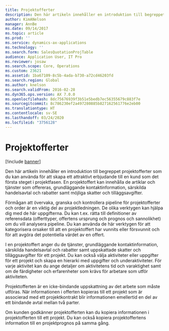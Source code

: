 ```yaml
---
title: Projektofferter
description: Den här artikeln innehåller en introduktion till begreppet projektofferter som du kan använda för att skapa ett attraktivt erbjudande till en kund som det första steget i projektfasen. En projektoffert kan innehålla de artiklar och tjänster som offereras, grundläggande kontaktinformation, särskilda handelsavtal och rabatter samt möjliga skatter och tilläggsavgifter.
author: KimANelson
manager: AnnBe
ms.date: 09/14/2017
ms.topic: article
ms.prod: ''
ms.service: dynamics-ax-applications
ms.technology: ''
ms.search.form: SalesQuotationProjTable
audience: Application User, IT Pro
ms.reviewer: josaw
ms.search.scope: Core, Operations
ms.custom: 23621
ms.assetid: 1ba67109-8c5b-4ada-b730-a72cd46203fd
ms.search.region: Global
ms.author: knelson
ms.search.validFrom: 2016-02-28
ms.dyn365.ops.version: AX 7.0.0
ms.openlocfilehash: 8dc75676939f3b51e5bedb7ec56355679c883f7e
ms.sourcegitcommit: 8c786230ef2a497280885b827162561776e2eb00
ms.translationtype: HT
ms.contentlocale: sv-SE
ms.lasthandoff: 03/24/2020
ms.locfileid: "3756128"
---
```

# <a name="project-quotations"></a>Projektofferter

[!include [banner](../includes/banner.md)]

Den här artikeln innehåller en introduktion till begreppet projektofferter som du kan använda för att skapa ett attraktivt erbjudande till en kund som det första steget i projektfasen. En projektoffert kan innehålla de artiklar och tjänster som offereras, grundläggande kontaktinformation, särskilda handelsavtal och rabatter samt möjliga skatter och tilläggsavgifter. 

Förmågan att övervaka, granska och kontrollera pipeline för projektofferter och order är en viktig del av projektledningen. De olika verktygen kan hjälpa dig med de här uppgifterna. Du kan t.ex. rätta till definitioner av referensdata (offerttyper, offertens ursprung och prognos och sannolikhet) om du vill analysera pipeline. Du kan använda de här verktygen för att kategorisera orsaker till att en projektoffert har vunnits eller försvunnit och för att avgöra det potentiella värdet av en offert. 

I en projektoffert anger du de tjänster, grundläggande kontaktinformation, särskilda handelsavtal och rabatter samt uppskattade skatter och tilläggsavgifter för ett projekt. Du kan också välja aktiviteter eller uppgifter för ett projekt och skapa en hierarki med uppgifter och underaktiviteter. För varje aktivitet kan du ange detaljer om aktivitetens tid och varaktighet samt om de färdigheter och erfarenheter som krävs för arbetare som utför aktiviteten. 

Projektofferten är en icke-bindande uppskattning av det arbete som måste utföras. När informationen i offerten kopieras till ett projekt som är associerad med ett projektkontrakt blir informationen emellertid en del av ett bindande avtal mellan två parter. 

Om kunden godkänner projektofferten kan du kopiera informationen i projektofferten till ett projekt. Du kan också kopiera projektoffertens information till en projektprognos på samma gång.



